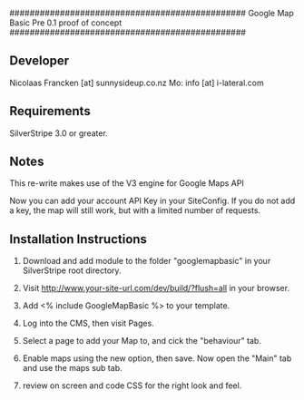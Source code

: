 ###############################################
Google Map Basic
Pre 0.1 proof of concept
###############################################

Developer
-----------------------------------------------
Nicolaas Francken [at] sunnysideup.co.nz
Mo: info [at] i-lateral.com

Requirements
-----------------------------------------------
SilverStripe 3.0 or greater.

Notes
-----------------------------------------------
This re-write makes use of the V3 engine for Google Maps API

Now you can add your account API Key in your SiteConfig. If you do not add
a key, the map will still work, but with a limited number of requests. 


Installation Instructions
-----------------------------------------------
1. Download and add module to the folder "googlemapbasic" in your SilverStripe root directory.

2. Visit http://www.your-site-url.com/dev/build/?flush=all in your browser.

3. Add <% include GoogleMapBasic %> to your template.

4. Log into the CMS, then visit Pages.

5. Select a page to add your Map to, and cick the "behaviour" tab.

6. Enable maps using the new option, then save. Now open the "Main" tab and use the maps sub tab.

7. review on screen and code CSS for the right look and feel.
